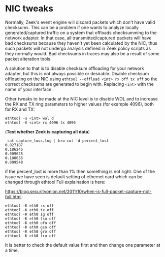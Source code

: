 # NIC tweaks

Normally, Zeek's event engine will discard packets which don't have valid checksums. This can be a problem if one wants to analyze locally generated/captured traffic on a system that offloads checksumming to the network adapter. In that case, all transmitted/captured packets will have bad checksums because they haven't yet been calculated by the NIC, thus such packets will not undergo analysis defined in Zeek policy scripts as they normally would. Bad checksums in traces may also be a result of some packet alteration tools.

A solution to that is to disable checksum offloading for your network adapter, but this is not always possible or desirable. Disable checksum offloading on the NIC using `ethtool --offload <int> rx off tx off` so the correct checksums are generated to begin with. Replacing `<int>` with the name of your interface.

Other tweaks to be made at the NIC level is to disable WOL and to increase the RX and TX ring parameters to higher values (for example 4096), both for RX and TX:
```
ethtool -s <int> wol d
ethtool -G <int> rx 4096 tx 4096
```

(**Test whether Zeek is capturing all data**)

```
 cat capture_loss.log | bro-cut -d percent_lost
0.027187
0.186245
0.009625
0.180055
0.009548
```

if the percent_lost is more than 1% then something is not right. One of the issue we have seen is default setting of ethernet card which can be changed through ethtool
Full explaination is here:

https://blog.securityonion.net/2011/10/when-is-full-packet-capture-not-full.html
```
ethtool -K eth0 rx off
ethtool -K eth0 tx off
ethtool -K eth0 sg off
ethtool -K eth0 tso off
ethtool -K eth0 ufo off
ethtool -K eth0 gso off
ethtool -K eth0 gro off
ethtool -K eth0 lro off
```

It is better to check the default value first and then change one parameter at a time.


